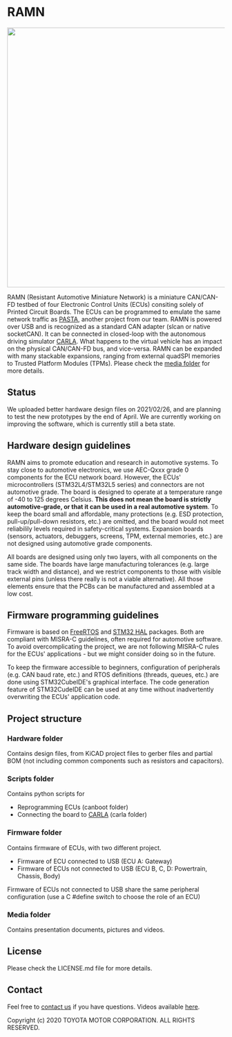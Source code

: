 # RAMN

<img src="https://github.com/ToyotaInfoTech/RAMN/blob/main/media/pictures/ramn_simple_setup.jpg?raw=true" width="600">

RAMN (Resistant Automotive Miniature Network) is a miniature CAN/CAN-FD testbed of four Electronic Control Units (ECUs) consiting solely of Printed Circuit Boards. The ECUs can be programmed to emulate the same network traffic as [PASTA](https://github.com/pasta-auto/PASTA1.0), another project from our team. RAMN is powered over USB and is recognized as a standard CAN adapter (slcan or native socketCAN). It can be connected in closed-loop with the autonomous driving simulator [CARLA](https://github.com/carla-simulator/carla). What happens to the virtual vehicle has an impact on the physical CAN/CAN-FD bus, and vice-versa. RAMN can be expanded with many stackable expansions, ranging from external quadSPI memories to Trusted Platform Modules (TPMs). Please check the [media folder](https://github.com/ToyotaInfoTech/RAMN/tree/main/media) for more details.

## Status
We uploaded better hardware design files on 2021/02/26, and are planning to test the new prototypes by the end of April.
We are currently working on improving the software, which is currently still a beta state.

## Hardware design guidelines
RAMN aims to promote education and research in automotive systems. To stay close to automotive electronics, we use AEC-Qxxx grade 0 components for the ECU network board. However, the ECUs' microcontrollers (STM32L4/STM32L5 series) and connectors are not automotive grade. The board is designed to operate at a temperature range of -40 to 125 degrees Celsius. **This does not mean the board is strictly automotive-grade, or that it can be used in a real automotive system**. To keep the board small and affordable, many protections (e.g. ESD protection, pull-up/pull-down resistors, etc.) are omitted, and the board would not meet reliabilily levels required in safety-critical systems. Expansion boards (sensors, actuators, debuggers, screens, TPM, external memories, etc.) are not designed using automotive grade components. 

All boards are designed using only two layers, with all components on the same side. The boards have large manufacturing tolerances (e.g. large track width and distance), and we restrict components to those with visible external pins (unless there really is not a viable alternative). All those elements ensure that the PCBs can be manufactured and assembled at a low cost.

## Firmware programming guidelines
Firmware is based on [FreeRTOS](https://www.freertos.org/) and [STM32 HAL](https://github.com/STMicroelectronics/STM32CubeL4) packages. Both are compliant with MISRA-C guidelines, often required for automotive software. To avoid overcomplicating the project, we are not following MISRA-C rules for the ECUs' applications - but we might consider doing so in the future.  

To keep the firmware accessible to beginners, configuration of peripherals (e.g. CAN baud rate, etc.) and RTOS definitions (threads, queues, etc.) are done using STM32CubeIDE's graphical interface. The code generation feature of STM32CudeIDE can be used at any time without inadvertently overwriting the ECUs' application code.

## Project structure
### Hardware folder
Contains design files, from KiCAD project files to gerber files and partial BOM (not including common components such as resistors and capacitors).

### Scripts folder
Contains python scripts for 
- Reprogramming ECUs (canboot folder)
- Connecting the board to [CARLA](https://github.com/carla-simulator/carla) (carla folder)

### Firmware folder
Contains firmware of ECUs, with two different project. 
- Firmware of ECU connected to USB (ECU A: Gateway)
- Firmware of ECUs not connected to USB (ECU B, C, D: Powertrain, Chassis, Body)

Firmware of ECUs not connected to USB share the same peripheral configuration (use a C \#define switch to choose the role of an ECU)

### Media folder
Contains presentation documents, pictures and videos.

## License
Please check the LICENSE.md file for more details. 

## Contact
Feel free to [contact us](mailto:camille.gay@toyota-tokyo.tech) if you have questions.
Videos available [here](https://twitter.com/ramn_auto).

Copyright (c) 2020 TOYOTA MOTOR CORPORATION. ALL RIGHTS RESERVED.
